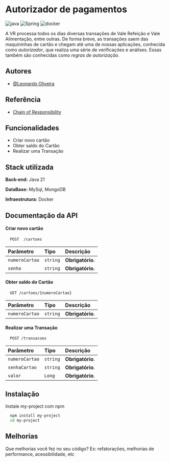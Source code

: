 
# Autorizador de pagamentos

![java](https://img.shields.io/badge/Java-ED8B00?style=for-the-badge&logo=openjdk&logoColor=white)
![Spring](https://img.shields.io/badge/Spring-6DB33F?style=for-the-badge&logo=spring&logoColor=white)
![docker](https://img.shields.io/badge/-Docker-black?style=for-the-badge&logo=docker)

A VR processa todos os dias diversas transações de Vale Refeição e Vale Alimentação, entre outras.
De forma breve, as transações saem das maquininhas de cartão e chegam até uma de nossas aplicações, conhecida como *autorizador*, que realiza uma série de verificações e análises. Essas também são conhecidas como *regras de autorização*.


## Autores

- [@Leonardo Oliveira](https://www.linkedin.com/in/leonardo-augusto-oliveira-silva-41b7aa23/)


## Referência

- [Chain of Responsibility](https://refactoring.guru/pt-br/design-patterns/chain-of-responsibility)


## Funcionalidades

- Criar novo cartão
- Obter saldo do Cartão
- Realizar uma Transação



## Stack utilizada

**Back-end:** Java 21

**DataBase:** MySql, MongoDB

**Infraestrutura:** Docker


## Documentação da API

#### Criar novo cartão

```http
  POST  /cartoes
```

| Parâmetro   | Tipo       | Descrição                           |
| :---------- | :--------- | :---------------------------------- |
| `numeroCartao` | `string` | **Obrigatório**. |
| `senha` | `string` | **Obrigatório**. |

#### Obter saldo do Cartão

```http
  GET /cartoes/{numeroCartao}
```

| Parâmetro   | Tipo       | Descrição                                   |
| :---------- | :--------- | :------------------------------------------ |
| `numeroCartao`      | `string` | **Obrigatório**. 

#### Realizar uma Transação

```http
  POST /transacoes
```

| Parâmetro   | Tipo       | Descrição                                   |
| :---------- | :--------- | :------------------------------------------ |
| `numeroCartao`      | `string` | **Obrigatório**. 
| `senhaCartao`      | `string` | **Obrigatório**.
| `valor`      | `Long` | **Obrigatório**.




## Instalação

Instale my-project com npm

```bash
  npm install my-project
  cd my-project
```

## Melhorias

Que melhorias você fez no seu código? Ex: refatorações, melhorias de performance, acessibilidade, etc

